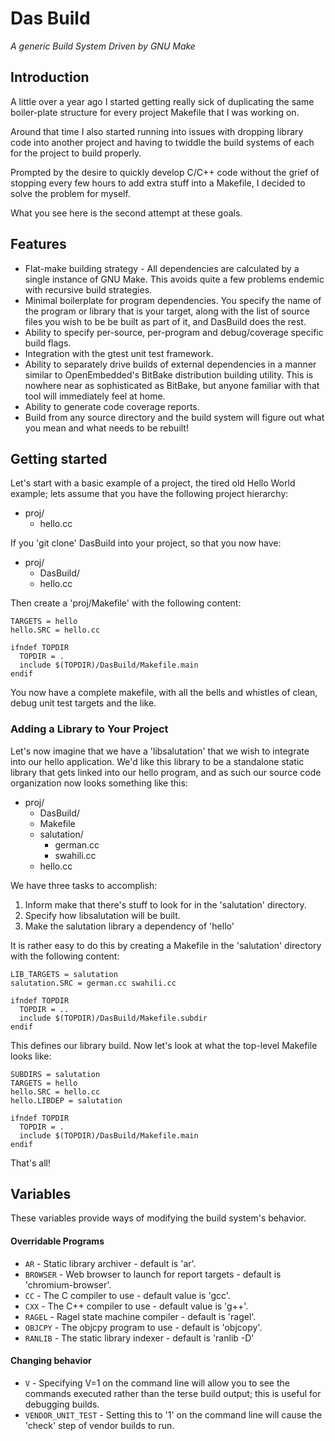 # Das Build
*A generic Build System Driven by GNU Make*

## Introduction

A little over a year ago I started getting really sick of duplicating the
same boiler-plate structure for every project Makefile that I was working on.

Around that time I also started running into issues with dropping library code
into another project and having to twiddle the build systems of each for
the project to build properly.

Prompted by the desire to quickly develop C/C++ code without the grief of
stopping every few hours to add extra stuff into a Makefile, I decided to solve
the problem for myself.

What you see here is the second attempt at these goals.

## Features

* Flat-make building strategy - All dependencies are calculated by a single instance of GNU Make. This avoids quite a few problems endemic with recursive build strategies.
* Minimal boilerplate for program dependencies. You specify the name of the program or library that is your target, along with the list of source files you wish to be be built as part of it, and DasBuild does the rest.
* Ability to specify per-source, per-program and debug/coverage specific build flags.
* Integration with the gtest unit test framework.
* Ability to separately drive builds of external dependencies in a manner similar to OpenEmbedded's BitBake distribution building utility. This is nowhere near as sophisticated as BitBake, but anyone familiar with that tool will immediately feel at home.
* Ability to generate code coverage reports.
* Build from any source directory and the build system will figure out what you mean and what needs to be rebuilt!

## Getting started

Let's start with a basic example of a project, the tired old Hello World
example; lets assume that you have the following project hierarchy:

* proj/
  * hello.cc

If you 'git clone' DasBuild into your project, so that you now have:

* proj/
  * DasBuild/
  * hello.cc

Then create a 'proj/Makefile' with the following content:

```
TARGETS = hello
hello.SRC = hello.cc

ifndef TOPDIR
  TOPDIR = .
  include $(TOPDIR)/DasBuild/Makefile.main
endif
```

You now have a complete makefile, with all the bells and whistles of clean,
debug unit test targets and the like.

### Adding a Library to Your Project

Let's now imagine that we have a 'libsalutation' that we wish to integrate into
our hello application. We'd like this library to be a standalone static library
that gets linked into our hello program, and as such our source code
organization now looks something like this:

* proj/
  * DasBuild/
  * Makefile
  * salutation/
    * german.cc
    * swahili.cc
  * hello.cc

We have three tasks to accomplish:
1. Inform make that there's stuff to look for in the 'salutation' directory.
2. Specify how libsalutation will be built.
3. Make the salutation library a dependency of 'hello'

It is rather easy to do this by creating a Makefile in the 'salutation'
directory with the following content:

```
LIB_TARGETS = salutation
salutation.SRC = german.cc swahili.cc

ifndef TOPDIR
  TOPDIR = ..
  include $(TOPDIR)/DasBuild/Makefile.subdir
endif
```

This defines our library build. Now let's look at what the top-level Makefile
looks like:

```
SUBDIRS = salutation
TARGETS = hello
hello.SRC = hello.cc
hello.LIBDEP = salutation

ifndef TOPDIR
  TOPDIR = .
  include $(TOPDIR)/DasBuild/Makefile.main
endif
```

That's all!

## Variables

These variables provide ways of modifying the build system's behavior.

#### Overridable Programs
* ```AR``` - Static library archiver - default is 'ar'.
* ```BROWSER``` - Web browser to launch for report targets - default is
'chromium-browser'.
* ```CC``` - The C compiler to use - default value is 'gcc'.
* ```CXX``` - The C++ compiler to use - default value is 'g++'.
* ```RAGEL``` - Ragel state machine compiler - default is 'ragel'.
* ```OBJCPY``` - The objcpy program to use - default is 'objcopy'.
* ```RANLIB``` - The static library indexer - default is 'ranlib -D'

#### Changing behavior
* ```V``` - Specifying V=1 on the command line will allow you to see the
commands executed rather than the terse build output; this is useful for
debugging builds.
* ```VENDOR_UNIT_TEST``` - Setting this to '1' on the command line will cause
the 'check' step of vendor builds to run.
